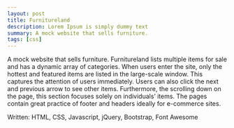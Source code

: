 ```yaml
---
layout: post
title: Furnitureland
description: Lorem Ipsum is simply dummy text
summary: A mock website that sells furniture.
tags: [css]
---
```


A mock website that sells furniture. Furnitureland lists multiple items for sale and has a dynamic array of categories. When users enter the site, only the hottest and featured items are listed in the large-scale window. This captures the attention of users immediately. Users can also click the next and previous arrow to see other items. Furthermore, the scrolling down on the page, this section focuses solely on individuals’ items. The pages contain great practice of footer and headers ideally for e-commerce sites.

Written: HTML, CSS, Javascript, jQuery, Bootstrap, Font Awesome

